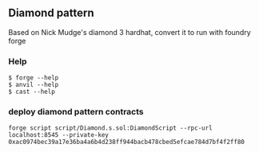 ## Diamond pattern

Based on Nick Mudge's diamond 3 hardhat, convert it to run with foundry forge

### Help

```shell
$ forge --help
$ anvil --help
$ cast --help
```

### deploy diamond pattern contracts
```
forge script script/Diamond.s.sol:DiamondScript --rpc-url localhost:8545 --private-key 0xac0974bec39a17e36ba4a6b4d238ff944bacb478cbed5efcae784d7bf4f2ff80
```